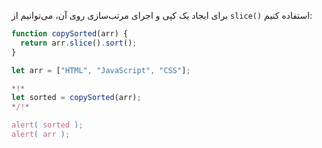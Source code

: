 برای ایجاد یک کپی و اجرای مرتب‌سازی روی آن، می‌توانیم از `slice()` استفاده کنیم:

```js run
function copySorted(arr) {
  return arr.slice().sort();
}

let arr = ["HTML", "JavaScript", "CSS"];

*!*
let sorted = copySorted(arr);
*/!*

alert( sorted );
alert( arr );
```

